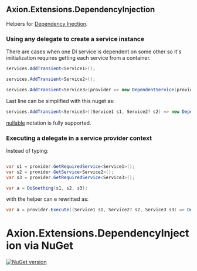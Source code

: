 ﻿## Axion.Extensions.DependencyInjection

Helpers for [Dependency Inection](https://learn.microsoft.com/en-us/dotnet/core/extensions/dependency-injection).

### Using any delegate to create a service instance
There are cases when one DI service is dependent on some other so it's iniitialization requires getting each service from a container. 

```csharp
services.AddTransient<Service1>();

services.AddTransient<Service2>();

services.AddTransient<Service3>(provider => new DependentService(provider.GetRequiredService<Service1>(), provider.GetService<Service2>()));
```

Last line can be simplified with this nuget as:
```csharp
services.AddTransient<Service3>((Service1 s1, Service2? s2) => new DependentService(s1, s2));
```


[nullable](https://learn.microsoft.com/en-us/dotnet/csharp/nullable-references) notation is fully supported.

### Executing a delegate in a service provider context
Instead of typing:
```csharp

var s1 = provider.GetRequiredService<Service1>();
var s2 = provider.GetService<Service2>();
var s3 = provider.GetRequiredService<Service3>();

var a = DoSoething(s1, s2, s3);
```

with the helper can e rewritted as: 
```csharp
var a = provider.Execute((Service1 s1, Service2? s2, Service3 s3) => DoSoething(s1, s2, s3));
```

# Axion.Extensions.DependencyInjection via NuGet 

[![NuGet version](https://badge.fury.io/nu/Axion.Extensions.DependencyInjection.svg)](https://badge.fury.io/nu/Axion.Extensions.DependencyInjection) 
